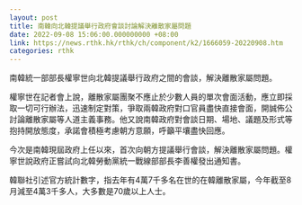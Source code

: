 ```yaml
---
layout: post
title: 南韓向北韓提議舉行政府會談討論解決離散家屬問題
date: 2022-09-08 15:06:00.000000000 +08:00
link: https://news.rthk.hk/rthk/ch/component/k2/1666059-20220908.htm
categories: rthk
---
```


南韓統一部部長權寧世向北韓提議舉行政府之間的會談，解決離散家屬問題。

權寧世在記者會上說，離散家屬團聚不應止於少數人員的單次會面活動，應立即採取一切可行辦法，迅速制定對策，爭取兩韓政府對口官員盡快直接會面，開誠佈公討論離散家屬等人道主義事務。他又說南韓政府對會談日期、場地、議題及形式等抱持開放態度，承諾會積極考慮朝方意願，呼籲平壤盡快回應。

今次是南韓現屆政府上任以來，首次向朝方提議舉行會談，解決離散家屬問題。權寧世說政府正嘗試向北韓勞動黨統一戰線部部長李善權發出通知書。

韓聯社引述官方統計數字，指去年有4萬7千多名在世的在韓離散家屬，今年截至8月減至4萬3千多人，大多數是70歲以上人士。

